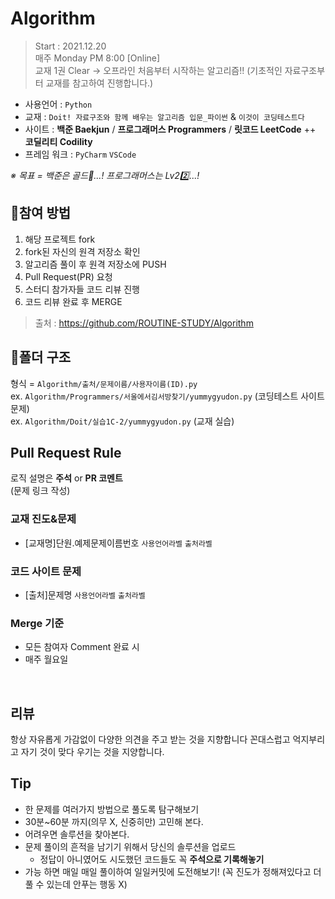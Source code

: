 # Algorithm
> Start : 2021.12.20 </br>
> 매주 Monday PM 8:00 [Online] </br>
> 교재 1권 Clear → 오프라인
처음부터 시작하는 알고리즘!!
(기초적인 자료구조부터 교재를 참고하여 진행합니다.)

- 사용언어 : `Python`
- 교재 : `Doit! 자료구조와 함께 배우는 알고리즘 입문_파이썬` & `이것이 코딩테스트다`
- 사이트 : **백준 Baekjun** / **프로그래머스 Programmers** / **릿코드 LeetCode** ++ **코딜리티 Codility**
- 프레임 워크 : `PyCharm` `VSCode`

_※ 목표 = 백준은 골드🏅...! 프로그래머스는 Lv22️⃣...!_

## 🤗참여 방법
1. 해당 프로젝트 fork
2. fork된 자신의 원격 저장소 확인
3. 알고리즘 풀이 후 원격 저장소에 PUSH
4. Pull Request(PR) 요청
5. 스터디 참가자들 코드 리뷰 진행
6. 코드 리뷰 완료 후 MERGE

> 출처 : https://github.com/ROUTINE-STUDY/Algorithm

## 📒폴더 구조
형식 = `Algorithm/출처/문제이름/사용자이름(ID).py` </br>
ex. `Algorithm/Programmers/서울에서김서방찾기/yummygyudon.py` (코딩테스트 사이트 문제)  
ex. `Algorithm/Doit/실습1C-2/yummygyudon.py` (교재 실습)


## Pull Request Rule
로직 설명은 **주석** or **PR 코멘트** </br>
(문제 링크 작성)

### 교재 진도&문제
- [교재명]단원.예제문제이름번호 `사용언어라벨` `출처라벨`

### 코드 사이트 문제
- [출처]문제명 `사용언어라벨` `출처라벨`

### Merge 기준
- 모든 참여자 Comment 완료 시
- 매주 월요일
</br>

## 리뷰
항상 자유롭게 가감없이 다양한 의견을 주고 받는 것을 지향합니다
꼰대스럽고 억지부리고 자기 것이 맞다 우기는 것을 지양합니다.

## Tip
- 한 문제를 여러가지 방법으로 풀도록 탐구해보기
- 30분~60분 까지(의무 X, 신중히만) 고민해 본다.
- 어려우면 솔루션을 찾아본다.
- 문제 풀이의 흔적을 남기기 위해서 당신의 솔루션을 업로드
  - 정답이 아니였어도 시도했던 코드들도 꼭 **주석으로 기록해놓기**
- 가능 하면 매일 매일 풀이하여 일일커밋에 도전해보기! (꼭 진도가 정해져있다고 더 풀 수 있는데 안푸는 행동 X)
